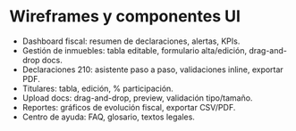 # Wireframes y componentes UI

- Dashboard fiscal: resumen de declaraciones, alertas, KPIs.
- Gestión de inmuebles: tabla editable, formulario alta/edición, drag-and-drop docs.
- Declaraciones 210: asistente paso a paso, validaciones inline, exportar PDF.
- Titulares: tabla, edición, % participación.
- Upload docs: drag-and-drop, preview, validación tipo/tamaño.
- Reportes: gráficos de evolución fiscal, exportar CSV/PDF.
- Centro de ayuda: FAQ, glosario, textos legales.
